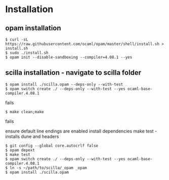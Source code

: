 # Installation

## opam installation

```console
$ curl -sL https://raw.githubusercontent.com/ocaml/opam/master/shell/install.sh > install.sh
$ sudo ./install.sh
$ opam init --disable-sandboxing --compiler=4.08.1 --yes
```

## scilla installation - navigate to scilla folder

```console
$ opam install ./scilla.opam --deps-only --with-test
$ opam switch create ./ --deps-only --with-test --yes ocaml-base-compiler.4.08.1
```

fails

```console
$ make clean;make
```

fails

ensure default line endings are enabled
install dependencies
make test - installs dune and headers

```console
$ git config --global core.autocrlf false
$ opam depext
$ make test
$ opam switch create ./ --deps-only --with-test --yes ocaml-base-compiler.4.08.1
$ ln -s ~/path/to/scilla/_opam _opam
$ opam install ./scilla.opam
```
